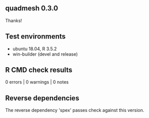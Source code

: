 ## quadmesh 0.3.0

Thanks!

## Test environments

* ubuntu 18.04, R 3.5.2
* win-builder (devel and release)

## R CMD check results

0 errors | 0 warnings | 0 notes

## Reverse dependencies

The reverse dependency 'spex' passes check against this version. 
